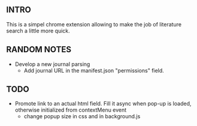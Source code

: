 INTRO
---------
This is a simpel chrome extension allowing to make the job of literature search a little more quick.


RANDOM NOTES
---------
- Develop a new journal parsing
   - Add journal URL in the manifest.json "permissions" field.


TODO
---------
- Promote link to an actual html field. Fill it async when pop-up is loaded, otherwise initialized from contextMenu event
  - change popup size in css and in background.js
